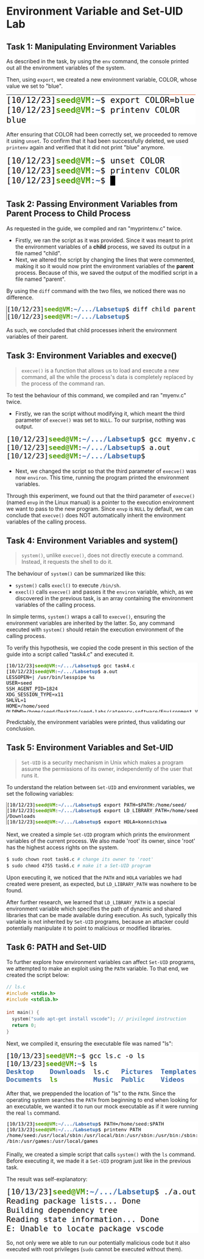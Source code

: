 # Environment Variable and Set-UID Lab

## Task 1: Manipulating Environment Variables

As described in the task, by using the `env` command, the console printed out all the environment variables of the system.

Then, using `export`, we created a new environment variable, COLOR, whose value we set to "blue".

![Alt text](images/4-1.png)

After ensuring that COLOR had been correctly set, we proceeded to remove it using `unset`. To confirm that it had been successfully deleted, we used `printenv` again and verified that it did not print "blue" anymore.

![Alt text](images/4-2.png)

## Task 2: Passing Environment Variables from Parent Process to Child Process

As requested in the guide, we compiled and ran "myprintenv.c" twice.

* Firstly, we ran the script as it was provided. Since it was meant to print the environment variables of a **child** process, we saved its output in a file named "child".
* Next, we altered the script by changing the lines that were commented, making it so it would now print the environment variables of the **parent** process. Because of this, we saved the output of the modified script in a file named "parent".

By using the `diff` command with the two files, we noticed there was no difference. 

![Alt text](images/4-3.png)

As such, we concluded that child processes inherit the environment variables of their parent.

## Task 3: Environment Variables and execve()

> `execve()` is a function that allows us to load and execute a new command, all the while the process's data is completely replaced by the process of the command ran.

To test the behaviour of this command, we compiled and ran "myenv.c" twice.

* Firstly, we ran the script without modifying it, which meant the third parameter of `execve()` was set to `NULL`. To our surprise, nothing was output.

![Alt text](images/4-4.png)

* Next, we changed the script so that the third parameter of `execve()` was now `environ`. This time, running the program printed the environment variables.

Through this experiment, we found out that the third parameter of `execve()` (named `envp` in the Linux manual) is a pointer to the execution environment we want to pass to the new program. Since `envp` is `NULL` by default, we can conclude that `execve()` does NOT automatically inherit the environment variables of the calling process.

## Task 4: Environment Variables and system()

> `system()`, unlike `execve()`, does not directly execute a command. Instead, it requests the shell to do it.

The behaviour of `system()` can be summarized like this:

* `system()` calls `execl()` to execute `/bin/sh`.
* `execl()` calls `execve()` and passes it the `environ` variable, which, as we discovered in the previous task, is an array containing the environment variables of the calling process.

In simple terms, `system()` wraps a call to `execve()`, ensuring the environment variables are inherited by the latter. So, any command executed with `system()` should retain the execution environment of the calling process.

To verify this hypothesis, we copied the code present in this section of the guide into a script called "task4.c" and executed it. 

![Alt text](images/4-5.png)

Predictably, the environment variables were printed, thus validating our conclusion.

## Task 5: Environment Variables and Set-UID

> `Set-UID` is a security mechanism in Unix which makes a program assume the permissions of its owner, independently of the user that runs it.

To understand the relation between `Set-UID` and environment variables, we set the following variables:

![Alt text](images/4-6.png)

Next, we created a simple `Set-UID` program which prints the environment variables of the current process. We also made 'root' its owner, since 'root' has the highest access rights on the system.

``` bash
$ sudo chown root task6.c # change its owner to 'root'
$ sudo chmod 4755 task6.c # make it a Set-UID program
```

Upon executing it, we noticed that the `PATH` and `HOLA` variables we had created were present, as expected, but `LD_LIBRARY_PATH` was nowhere to be found.

After further research, we learned that `LD_LIBRARY_PATH` is a special environment variable which specifies the path of dynamic and shared libraries that can be made available during execution. As such, typically this variable is not inherited by `Set-UID` programs, because an attacker could potentially manipulate it to point to malicious or modified libraries.

## Task 6: PATH and Set-UID

To further explore how environment variables can affect `Set-UID` programs, we attempted to make an exploit using the `PATH` variable. To that end, we created the script below:

```c
// ls.c
#include <stdio.h>
#include <stdlib.h>

int main() {
  system("sudo apt-get install vscode"); // privileged instruction
  return 0;
}
```

Next, we compiled it, ensuring the executable file was named "ls":

![Alt text](images/4-8.png)

After that, we preppended the location of "ls" to the `PATH`. Since the operating system searches the `PATH` from beginning to end when looking for an executable, we wanted it to run our mock executable as if it were running the real `ls` command.

![Alt text](images/4-9.png)

Finally, we created a simple script that calls `system()` with the `ls` command. Before executing it, we made it a `Set-UID` program just like in the previous task.

The result was self-explanatory:

![Alt text](images/4-10.png)

So, not only were we able to run our potentially malicious code but it also executed with root privileges (`sudo` cannot be executed without them).
